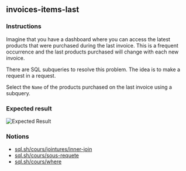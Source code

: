 ## invoices-items-last

### Instructions

Imagine that you have a dashboard where you can access the latest products that were purchased during the last invoice. This is a frequent occurrence and the last products purchased will change with each new invoice.

There are SQL subqueries to resolve this problem. The idea is to make a request in a request.

Select the `Name` of the products purchased on the last invoice using a subquery.

### Expected result

![Expected Result](https://thomaslenaour.github.io/ytrack/subjects/invoices-items-last/expected.png)

### Notions

- [sql.sh/cours/jointures/inner-join](https://sql.sh/cours/jointures/inner-join)
- [sql.sh/cours/sous-requete](https://sql.sh/cours/sous-requete)
- [sql.sh/cours/where](https://sql.sh/cours/where)
